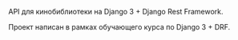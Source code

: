 API для кинобиблиотеки на Django 3 + Django Rest Framework.

Проект написан в рамках обучающего курса по Django 3 + DRF.
